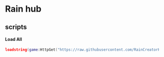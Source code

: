 # Rain hub

## scripts

#### Load All
``` lua
loadstring(game:HttpGet("https://raw.githubusercontent.com/RainCreatorHub/Scripts/refs/heads/main/main.luau"))()
```

